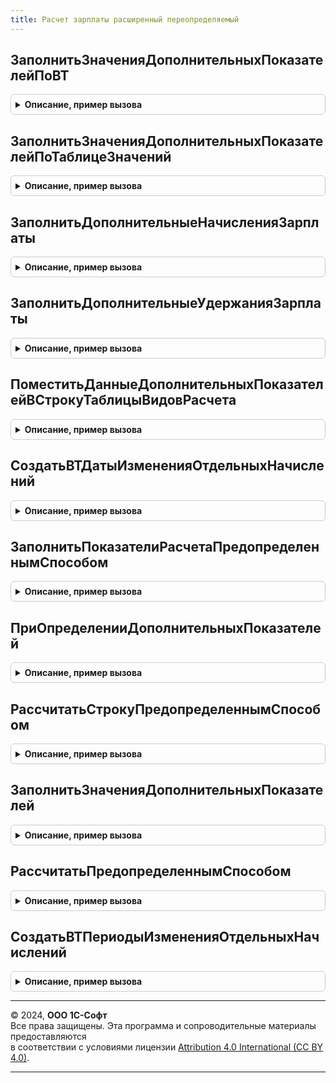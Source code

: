 ```yaml
---
title: Расчет зарплаты расширенный переопределяемый
---
```



## ЗаполнитьЗначенияДополнительныхПоказателейПоВТ
<details style="margin: 1em 0; padding: 0.5em; border: 1px solid #ccc; border-radius: 6px;">

<summary style="font-weight: bold; cursor: pointer;">Описание, пример вызова</summary>

```bsl

// Процедура предназначена для заполнения значений показателей,
// которые не удалось выявить по источникам данных подсистемы «Расчет зарплаты».
// Заполнение значений осуществляется добавлением строк в таблицу ДополнительныеПоказатели.
//
// Параметры
// - МенеджерВременныхТаблиц, содержащий ВТДополнительныеПоказатели.
// 		Список см. метод СоздатьВТДополнительныеПоказатели менеджера расчета зарплаты.
// - ДополнительныеПоказатели - таблица значений для заполнения значений с полями
//	* ИдентификаторСтроки - число, ключ из ВТДополнительныеПоказатели
//	* Показатель
//	* Значение
//
Процедура ЗаполнитьЗначенияДополнительныхПоказателейПоВТ(МенеджерВременныхТаблиц, ДополнительныеПоказатели) Экспорт
```

Пример вызова
```bsl
РасчетЗарплатыРасширенныйПереопределяемый.ЗаполнитьЗначенияДополнительныхПоказателейПоВТ(МенеджерВременныхТаблиц, ДополнительныеПоказатели) 
```
</details>

## ЗаполнитьЗначенияДополнительныхПоказателейПоТаблицеЗначений
<details style="margin: 1em 0; padding: 0.5em; border: 1px solid #ccc; border-radius: 6px;">

<summary style="font-weight: bold; cursor: pointer;">Описание, пример вызова</summary>

```bsl

// Процедура предназначена для заполнения значений показателей,
// которые были добавлены в массив дополнительных показателей методом ПриОпределенииДополнительныхПоказателей.
// Заполнение значений осуществляется добавлением строк в таблицу ЗначенияПоказателей.
//
// Параметры
// 	ДополнительныеПоказатели- ТаблицаЗначений - таблица дополнительных показателей с полями:
//  	* Сотрудник
//  	* Начисление
//  	* Организация
//  	* Подразделение
//  	* Показатель
//  	* УчитыватьДокументОснование
//  	* ДатаНачала
//  	* ИдентификаторСтроки
//  	* Значение
//  	* ВремяВЧасах
// 	ЗначенияПоказателей - ТаблицаЗначений - таблица значений показателей с полями:
//		* ИдентификаторСтроки
//		* Показатель
//		* Значение
// 	МенеджерРасчета - ОбработкаОбъект.МенеджерРасчетаЗарплаты - менеджер расчета зарплаты
//
Процедура ЗаполнитьЗначенияДополнительныхПоказателейПоТаблицеЗначений(ДополнительныеПоказатели, ЗначенияПоказателей, МенеджерРасчета) Экспорт
```

Пример вызова
```bsl
РасчетЗарплатыРасширенныйПереопределяемый.ЗаполнитьЗначенияДополнительныхПоказателейПоТаблицеЗначений(ДополнительныеПоказатели, ЗначенияПоказателей, МенеджерРасчета) 
```
</details>

## ЗаполнитьДополнительныеНачисленияЗарплаты
<details style="margin: 1em 0; padding: 0.5em; border: 1px solid #ccc; border-radius: 6px;">

<summary style="font-weight: bold; cursor: pointer;">Описание, пример вызова</summary>

```bsl

// Процедура предназначена для добавления строк начислений зарплаты сотрудникам.
// Выполняется при выявлении начислений, составляющих оплату труда (при начислении зарплаты за месяц).
//
// Параметры
//	- МенеджерВременныхТаблиц, содержащий ВТСотрудникиПериоды с полями Сотрудник, Организация, ДатаНачала, ДатаОкончания.
//	- ДополнительныеНачисления - таблица значений с полями
//	* Сотрудник
//	* Организация
//	* Начисление
//	* ДатаНачала
//	* ДатаОкончания
//
Процедура ЗаполнитьДополнительныеНачисленияЗарплаты(МенеджерВременныхТаблиц, ДополнительныеНачисления) Экспорт
```

Пример вызова
```bsl
РасчетЗарплатыРасширенныйПереопределяемый.ЗаполнитьДополнительныеНачисленияЗарплаты(МенеджерВременныхТаблиц, ДополнительныеНачисления) 
```
</details>

## ЗаполнитьДополнительныеУдержанияЗарплаты
<details style="margin: 1em 0; padding: 0.5em; border: 1px solid #ccc; border-radius: 6px;">

<summary style="font-weight: bold; cursor: pointer;">Описание, пример вызова</summary>

```bsl

// Процедура предназначена для добавления строк удержаний зарплаты сотрудникам.
// Выполняется при выявлении удержаний.
//
// Параметры
//	- МенеджерВременныхТаблиц, содержащий ВТСотрудникиПериоды с полями Сотрудник, Организация, ДатаНачала, ДатаОкончания.
//	- ДополнительныеУдержания - таблица значений с полями
//	* ФизическоеЛицо
//	* Организация
//	* Удержание
//	* ДатаНачала
//	* ДатаОкончания
//
Процедура ЗаполнитьДополнительныеУдержанияЗарплаты(МенеджерВременныхТаблиц, ДополнительныеУдержания) Экспорт
```

Пример вызова
```bsl
РасчетЗарплатыРасширенныйПереопределяемый.ЗаполнитьДополнительныеУдержанияЗарплаты(МенеджерВременныхТаблиц, ДополнительныеУдержания) 
```
</details>

## ПоместитьДанныеДополнительныхПоказателейВСтрокуТаблицыВидовРасчета
<details style="margin: 1em 0; padding: 0.5em; border: 1px solid #ccc; border-radius: 6px;">

<summary style="font-weight: bold; cursor: pointer;">Описание, пример вызова</summary>

```bsl

// Процедура предназначена для заполнения значений показателей в строке данных формы.
//
// Параметры:
//		ВидРасчетаИнфо - Информация о виде расчета, полученная с помощью метода
//		                 ЗарплатаКадрыРасширенныйПовтИсп.ПолучитьИнформациюОВидеРасчета.
//		СтрокаНачислений - строка таблицы "Начисления".
//		ДанныеПоказателей - Таблица показателей.
//		РежимРаботы - режим работы таблицы с видами расчетов
//			0 - режим ввода штатного расписания - вводятся максимальные
//				и минимальные значения ("вилка") условно-постоянных показателей
//			1 - режим ввода плановых начислений - вводятся значения
//				условно-постоянных показателей
//			2 - режим ввода начислений в документе-начислятеле - вводятся значения всех
//				показателей, отображаемых при виде расчета.
//		ОтображатьТекущиеЗначения - признак того, что в форме отображаются действующие на настоящий
//			момент показатели начислений. Применяется, например, в документах кадровых переводов.
//			По умолчанию - Ложь.
//
Процедура ПоместитьДанныеДополнительныхПоказателейВСтрокуТаблицыВидовРасчета(ВидРасчетаИнфо, СтрокаНачислений, ДанныеПоказателей, РежимРаботы, ОтображатьТекущиеЗначения = Ложь) Экспорт
```

Пример вызова
```bsl
РасчетЗарплатыРасширенныйПереопределяемый.ПоместитьДанныеДополнительныхПоказателейВСтрокуТаблицыВидовРасчета(ВидРасчетаИнфо, СтрокаНачислений, ДанныеПоказателей, РежимРаботы, ОтображатьТекущиеЗначения);
```
</details>

## СоздатьВТДатыИзмененияОтдельныхНачислений
<details style="margin: 1em 0; padding: 0.5em; border: 1px solid #ccc; border-radius: 6px;">

<summary style="font-weight: bold; cursor: pointer;">Описание, пример вызова</summary>

```bsl

// Предназначен для сбора дат, которые подсистема «Расчет зарплаты» использует
// для разделения строк начислений на отдельные периоды.
// Необходимо выполнить запрос, создающий временную таблицу с полями:
//	- ИдентификаторСтроки - число, идентификатор строки из ВТНачисления,
//	- Дата - дата изменения условий начисления,
//		в результате строка с указанным начислением будет разделена на две по указанной дате.
// Имя созданной временной таблицы следует добавить в массив ИменаВТ.
//
// Параметры:
//	- МенеджерВременныхТаблиц - менеджер таблиц,
//		содержит таблицу ВТНачисления с полями.
//			ИдентификаторСтроки,
//			Сотрудник,
//			Организация,
//			Начисление,
//			ДокументОснование,
//			ДатаНачала,
//			ДатаОкончания
//	- ИменаВТ - массив строк с именами добавляемых в менеджер временных таблиц.
//
Процедура СоздатьВТДатыИзмененияОтдельныхНачислений(МенеджерВременныхТаблиц, ИменаВТ) Экспорт
```

Пример вызова
```bsl
РасчетЗарплатыРасширенныйПереопределяемый.СоздатьВТДатыИзмененияОтдельныхНачислений(МенеджерВременныхТаблиц, ИменаВТ) 
```
</details>

## ЗаполнитьПоказателиРасчетаПредопределеннымСпособом
<details style="margin: 1em 0; padding: 0.5em; border: 1px solid #ccc; border-radius: 6px;">

<summary style="font-weight: bold; cursor: pointer;">Описание, пример вызова</summary>

```bsl

// Заполнение сведений о показателях, используемых при расчете результата предопределенным способом.
//
// Параметры:
//  ТаблицаПоказателей - ТаблицаЗначений:
//     * СпособРасчета - ПеречислениеСсылка.СпособыРасчетаНачислений, ПеречислениеСсылка.СпособыРасчетаУдержаний
//     * Показатель    - СправочникСсылка.ПоказателиРасчетаЗарплаты
//
Процедура ЗаполнитьПоказателиРасчетаПредопределеннымСпособом(ТаблицаПоказателей) Экспорт
```

Пример вызова
```bsl
РасчетЗарплатыРасширенныйПереопределяемый.ЗаполнитьПоказателиРасчетаПредопределеннымСпособом(ТаблицаПоказателей) 
```
</details>

## ПриОпределенииДополнительныхПоказателей
<details style="margin: 1em 0; padding: 0.5em; border: 1px solid #ccc; border-radius: 6px;">

<summary style="font-weight: bold; cursor: pointer;">Описание, пример вызова</summary>

```bsl

// Заполнение массива показателей, используемых при расчете результата предопределенным способом.
//
// Параметры:
//	- ДополнительныеПоказатели - массив переопределяемых показателей
//
Процедура ПриОпределенииДополнительныхПоказателей(ДополнительныеПоказатели) Экспорт
```

Пример вызова
```bsl
РасчетЗарплатыРасширенныйПереопределяемый.ПриОпределенииДополнительныхПоказателей(ДополнительныеПоказатели) 
```
</details>

## РассчитатьСтрокуПредопределеннымСпособом
<details style="margin: 1em 0; padding: 0.5em; border: 1px solid #ccc; border-radius: 6px;">

<summary style="font-weight: bold; cursor: pointer;">Описание, пример вызова</summary>

```bsl

// Выполняет расчет начислений и удержаний
// В методе можно реализовать новые алгоритмы расчета.
//
// Параметры:
//	- СпособРасчета - таблица значений с колонками
//		СпособРасчета - ПеречислениеСсылка.СпособыРасчетаНачислений - определяет алгоритм расчета
//		СтрокиРасчета - Массив - коллекция строк наборов записей регистров расчета Начисления и Удержания.
//
Процедура РассчитатьСтрокуПредопределеннымСпособом(СпособРасчета, СтрокиРасчета) Экспорт
```

Пример вызова
```bsl
РасчетЗарплатыРасширенныйПереопределяемый.РассчитатьСтрокуПредопределеннымСпособом(СпособРасчета, СтрокиРасчета) 
```
</details>

## ЗаполнитьЗначенияДополнительныхПоказателей
<details style="margin: 1em 0; padding: 0.5em; border: 1px solid #ccc; border-radius: 6px;">

<summary style="font-weight: bold; cursor: pointer;">Описание, пример вызова</summary>

```bsl

// Устарела. Процедура предназначена для заполнения значений показателей,
// которые не удалось выявить по источникам данных подсистемы «Расчет зарплаты».
//
// Параметры:
//	ДополнительныеПоказатели - таблица значений с колонками:
//		Сотрудник
//		Подразделение
//		ДатаНачала
//		ДатаОкончания
//		Начисление
//		ВремяВЧасах
//		Показатель
//		Значение
//		КомандаРасшифровки - строка, если заполнена отображается в табличной части
//								под значением показателя.
//		ЗначениеОпределено - булево, признак того, что значение выявлено.
//
Процедура ЗаполнитьЗначенияДополнительныхПоказателей(ДополнительныеПоказатели) Экспорт
```

Пример вызова
```bsl
РасчетЗарплатыРасширенныйПереопределяемый.ЗаполнитьЗначенияДополнительныхПоказателей(ДополнительныеПоказатели) 
```
</details>

## РассчитатьПредопределеннымСпособом
<details style="margin: 1em 0; padding: 0.5em; border: 1px solid #ccc; border-radius: 6px;">

<summary style="font-weight: bold; cursor: pointer;">Описание, пример вызова</summary>

```bsl

// Устарела. Процедура предназначена для определения алгоритмов расчета результата предопределенным способом.
//
// Параметры:
//	- СпособРасчета - ПеречислениеСсылка.СпособыРасчетаНачислений, ПеречислениеСсылка.СпособыРасчетаУдержаний,
//	- СтрокиРасчета - массив строк таблицы значений данных для расчета с колонками:
//			- ЗаписьРасчета - строка набора записей регистра расчета.
//			- ИсходныеДанные - структура с значениями показателями, используемыми в контексте расчета.
//	- НаборыЗаписей - структура наборов записей, моделирующая коллекцию движений документа
//			с установленным отбором по временному регистратору.
//	- ДокументСсылка - ссылка на документ, выполняющий расчет.
//
Процедура РассчитатьПредопределеннымСпособом(СпособРасчета, СтрокиРасчета, НаборыЗаписей, ДокументСсылка) Экспорт
```

Пример вызова
```bsl
РасчетЗарплатыРасширенныйПереопределяемый.РассчитатьПредопределеннымСпособом(СпособРасчета, СтрокиРасчета, НаборыЗаписей, ДокументСсылка) 
```
</details>

## СоздатьВТПериодыИзмененияОтдельныхНачислений
<details style="margin: 1em 0; padding: 0.5em; border: 1px solid #ccc; border-radius: 6px;">

<summary style="font-weight: bold; cursor: pointer;">Описание, пример вызова</summary>

```bsl

// Устарела.
// Предназначен для сбора дат, которые подсистема «Расчет зарплаты» использует
// для разделения строк начислений на отдельные периоды.
// Необходимо выполнить запрос, создающий временную таблицу с полями:
//	- Сотрудник,
//	- Организация,
//	- Начисление,
//	- ДокументОснование,
//	- Период - дата изменения условий начисления,
//		в результате строка с указанным начислением будет разделена на две по указанной дате.
// Имя созданной временной таблицы следует добавить в массив ИменаВТ.
//
// Параметры:
//	- МенеджерВременныхТаблиц - менеджер таблиц,
//		содержит таблицу ВТНачисленияСотрудников с полями.
//			Сотрудник,
//			Начисление
//	- Начало - дата начала периода, за который получаются данные для начисления.
//	- Окончание - дата окончания периода.
//	- ИменаВТ - массив строк с именами добавляемых в менеджер временных таблиц.
//
Процедура СоздатьВТПериодыИзмененияОтдельныхНачислений(МенеджерВременныхТаблиц, Начало, Окончание, ИменаВТ) Экспорт
```

Пример вызова
```bsl
РасчетЗарплатыРасширенныйПереопределяемый.СоздатьВТПериодыИзмененияОтдельныхНачислений(МенеджерВременныхТаблиц, Начало, Окончание, ИменаВТ) 
```
</details>

---

© 2024, **ООО 1С-Софт**  
Все права защищены. Эта программа и сопроводительные материалы предоставляются  
в соответствии с условиями лицензии [Attribution 4.0 International (CC BY 4.0)](https://creativecommons.org/licenses/by/4.0/legalcode).

---
